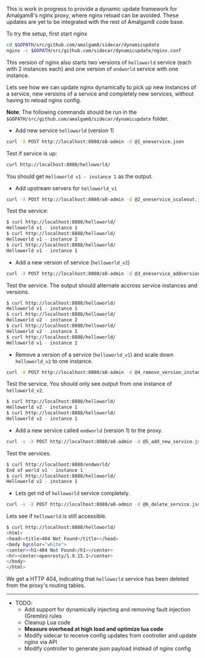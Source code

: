 This is work in progress to provide a dynamic update framework for 
Amalgam8's nginx proxy, where nginx reload can be avoided. These updates 
are yet to be integrated with the rest of Amalgam8 code base.

To try the setup, first start nginx

```bash
cd $GOPATH/src/github.com/amalgam8/sidecar/dynamicupdate
nginx -c $GOPATH/src/github.com/sidecar/dynamicupdate/nginx.conf
```

This version of nginx also starts two versions of `helloworld` service
(each with 2 instances each) and one version of `endworld` service with
one instance. 

Lets see how we can update nginx dynamically to pick up new instances of
a service, new versions of a service and completely new services, without
having to reload nginx config.

**Note**: The following commands should be run in the
`$GOPATH/src/github.com/amalgam8/sidecar/dynamicupdate` folder.

- Add new service `helloworld` (version 1)

```bash
curl -X POST http://localhost:8080/a8-admin -d @1_oneservice.json
```

Test if service is up:

```bash
curl http://localhost:8888/helloworld/
```

You should get `Helloworld v1 - instance 1` as the output.

- Add upstream servers for `helloworld_v1`

```bash
curl -X POST http://localhost:8080/a8-admin -d @2_oneservice_scaleout.json
```

Test the service:

```bash
$ curl http://localhost:8888/helloworld/
Helloworld v1 - instance 1
$ curl http://localhost:8888/helloworld/
Helloworld v1 - instance 2
$ curl http://localhost:8888/helloworld/
Helloworld v1 - instance 1
```

- Add a new version of service (`helloworld_v2`)

```bash
curl -X POST http://localhost:8080/a8-admin -d @3_oneservice_addversion.json
```

Test the service. The output should alternate accross service instances and
versions.

```bash
$ curl http://localhost:8888/helloworld/
Helloworld v1 - instance 1
$ curl http://localhost:8888/helloworld/
Helloworld v2 - instance 2
$ curl http://localhost:8888/helloworld/
Helloworld v2 - instance 1
$ curl http://localhost:8888/helloworld/
Helloworld v1 - instance 2
```

- Remove a version of a service (`helloworld_v1`) and scale down
  `helloworld_v2` to one instance.
  
```bash
curl -X POST http://localhost:8080/a8-admin -d @4_remove_version_instance.json
```

Test the service. You should only see output from one instance of
`helloworld_v2`.

```bash
$ curl http://localhost:8888/helloworld/
Helloworld v2 - instance 1
$ curl http://localhost:8888/helloworld/
Helloworld v2 - instance 1
```

- Add a new service called `endworld` (version 1) to the proxy. 

```bash
curl -v -X POST http://localhost:8080/a8-admin -d @5_add_new_service.json
```

Test the services.

```bash
$ curl http://localhost:8888/endworld/
End of world v1 - instance 1
$ curl http://localhost:8888/helloworld/
Helloworld v2 - instance 1
```

- Lets get rid of `helloworld` service completely.

```bash
curl -v -X POST http://localhost:8080/a8-admin -d @6_delete_service.json
```

Lets see if `helloworld` is still accessible.

```bash
$ curl http://localhost:8888/helloworld/
<html>
<head><title>404 Not Found</title></head>
<body bgcolor="white">
<center><h1>404 Not Found</h1></center>
<hr><center>openresty/1.9.15.1</center>
</body>
</html>
```

We get a HTTP 404, indicating that `helloworld` service has been deleted
from the proxy's routing tables.

---

* TODO:
  - Add support for dynamically injecting and removing fault injection (Gremlin) rules
  - Cleanup Lua code
  - **Measure overhead at high load and optimize lua code**
  - Modify sidecar to receive config updates from controller and update nginx via API
  - Modify controller to generate json payload instead of nginx config
